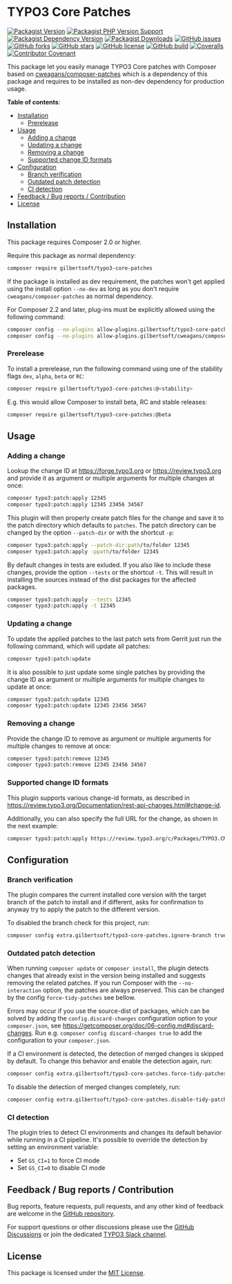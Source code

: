 # TYPO3 Core Patches

[![Packagist Version](https://img.shields.io/packagist/v/gilbertsoft/typo3-core-patches?include_prereleases)](https://packagist.org/packages/gilbertsoft/typo3-core-patches)
[![Packagist PHP Version Support](https://img.shields.io/packagist/php-v/gilbertsoft/typo3-core-patches)](https://packagist.org/packages/gilbertsoft/typo3-core-patches)
[![Packagist Dependency Version](https://img.shields.io/packagist/dependency-v/gilbertsoft/typo3-core-patches/cweagans/composer-patches)](https://packagist.org/packages/gilbertsoft/typo3-core-patches)
[![Packagist Downloads](https://img.shields.io/packagist/dt/gilbertsoft/typo3-core-patches)](https://packagist.org/packages/gilbertsoft/typo3-core-patches)
[![GitHub issues](https://img.shields.io/github/issues/GsTYPO3/core-patches)](https://github.com/GsTYPO3/core-patches/issues)
[![GitHub forks](https://img.shields.io/github/forks/GsTYPO3/core-patches)](https://github.com/GsTYPO3/core-patches/network)
[![GitHub stars](https://img.shields.io/github/stars/GsTYPO3/core-patches)](https://github.com/GsTYPO3/core-patches/stargazers)
[![GitHub license](https://img.shields.io/github/license/GsTYPO3/core-patches)](https://github.com/GsTYPO3/core-patches/blob/main/LICENSE)
[![GitHub build](https://img.shields.io/github/actions/workflow/status/GsTYPO3/core-patches/continuous-integration.yml?branch=main)](https://github.com/GsTYPO3/core-patches/actions/workflows/continuous-integration.yml)
[![Coveralls](https://img.shields.io/coveralls/github/GsTYPO3/core-patches)](https://coveralls.io/github/GsTYPO3/core-patches)
[![Contributor Covenant](https://img.shields.io/badge/Contributor%20Covenant-2.1-4baaaa.svg)](https://github.com/GsTYPO3/core-patches/blob/main/CODE_OF_CONDUCT.md)

This package let you easily manage TYPO3 Core patches with Composer based on
[cweagans/composer-patches](https://github.com/cweagans/composer-patches#readme)
which is a dependency of this package and requires to be installed as non-dev
dependency for production usage.

**Table of contents**:

- [Installation](#installation)
  - [Prerelease](#prerelease)
- [Usage](#usage)
  - [Adding a change](#adding-a-change)
  - [Updating a change](#updating-a-change)
  - [Removing a change](#removing-a-change)
  - [Supported change ID formats](#supported-change-id-formats)
- [Configuration](#configuration)
  - [Branch verification](#branch-verification)
  - [Outdated patch detection](#outdated-patch-detection)
  - [CI detection](#ci-detection)
- [Feedback / Bug reports / Contribution](#feedback--bug-reports--contribution)
- [License](#license)

## Installation

This package requires Composer 2.0 or higher.

Require this package as normal dependency:

```bash
composer require gilbertsoft/typo3-core-patches
```

If the package is installed as dev requirement, the patches won't get applied
using the install option `--no-dev` as long as you don't require
`cweagans/composer-patches` as normal dependency.

For Composer 2.2 and later, plug-ins must be explicitly allowed using the
following command:

```bash
composer config --no-plugins allow-plugins.gilbertsoft/typo3-core-patches true
composer config --no-plugins allow-plugins.gilbertsoft/cweagans/composer-patches true
```

### Prerelease

To install a prerelease, run the following command using one of the stability
flags `dev`, `alpha`, `beta` or `RC`:

```bash
composer require gilbertsoft/typo3-core-patches:@<stability>
```

E.g. this would allow Composer to install beta, RC and stable releases:

```bash
composer require gilbertsoft/typo3-core-patches:@beta
```

## Usage

### Adding a change

Lookup the change ID at <https://forge.typo3.org> or <https://review.typo3.org>
and provide it as argument or multiple arguments for multiple changes at once:

```bash
composer typo3:patch:apply 12345
composer typo3:patch:apply 12345 23456 34567
```

This plugin will then properly create patch files for the change and save it to
the patch directory which defaults to `patches`. The patch directory can be
changed by the option `--patch-dir` or with the shortcut `-p`:

```bash
composer typo3:patch:apply --patch-dir:path/to/folder 12345
composer typo3:patch:apply -ppath/to/folder 12345
```

By default changes in tests are exluded. If you also like to include these
changes, provide the option `--tests` or the shortcut `-t`. This will result in
installing the sources instead of the dist packages for the affected packages.

```bash
composer typo3:patch:apply --tests 12345
composer typo3:patch:apply -t 12345
```

### Updating a change

To update the applied patches to the last patch sets from Gerrit just run the
following command, which will update all patches:

```bash
composer typo3:patch:update
```

It is also possible to just update some single patches by providing the change
ID as argument or multiple arguments for multiple changes to update at once:

```bash
composer typo3:patch:update 12345
composer typo3:patch:update 12345 23456 34567
```

### Removing a change

Provide the change ID to remove as argument or multiple arguments for multiple
changes to remove at once:

```bash
composer typo3:patch:remove 12345
composer typo3:patch:remove 12345 23456 34567
```

### Supported change ID formats

This plugin supports various change-id formats, as described in
<https://review.typo3.org/Documentation/rest-api-changes.html#change-id>.

Additionally, you can also specify the full URL for the change, as shown in the
next example:

```bash
composer typo3:patch:apply https://review.typo3.org/c/Packages/TYPO3.CMS/+/12345
```

## Configuration

### Branch verification

The plugin compares the current installed core version with the target branch
of the patch to install and if different, asks for confirmation to anyway try
to apply the patch to the different version.

To disabled the branch check for this project, run:

```bash
composer config extra.gilbertsoft/typo3-core-patches.ignore-branch true
```

### Outdated patch detection

When running `composer update` or `composer install`, the plugin detects changes
that already exist in the version being installed and suggests removing the
related patches. If you run Composer with the `--no-interaction` option, the
patches are always preserved. This can be changed by the config
`force-tidy-patches` see bellow.

Errors may occur if you use the source-dist of packages, which can be solved by
adding the `config.discard-changes` configuration option to your `composer.json`,
see <https://getcomposer.org/doc/06-config.md#discard-changes>. Run e.g.
`composer config discard-changes true` to add the configuration to your
`composer.json`.

If a CI environment is detected, the detection of merged changes is skipped by
default. To change this behavior and enable the detection again, run:

```bash
composer config extra.gilbertsoft/typo3-core-patches.force-tidy-patches true
```

To disable the detection of merged changes completely, run:

```bash
composer config extra.gilbertsoft/typo3-core-patches.disable-tidy-patches true
```

### CI detection

The plugin tries to detect CI environments and changes its default behavior
while running in a CI pipeline. It's possible to override the detection by
setting an environment variable:

- Set `GS_CI=1` to force CI mode
- Set `GS_CI=0` to disable CI mode

## Feedback / Bug reports / Contribution

Bug reports, feature requests, pull requests, and any other kind of feedback are
welcome in the [GitHub repository](https://github.com/GsTYPO3/core-patches).

For support questions or other discussions please use the [GitHub Discussions](https://github.com/GsTYPO3/core-patches/discussions)
or join the dedicated [TYPO3 Slack channel](https://typo3.slack.com/archives/C03GY4LEVPU).

## License

This package is licensed under the [MIT License](https://github.com/GsTYPO3/core-patches/blob/main/LICENSE).
